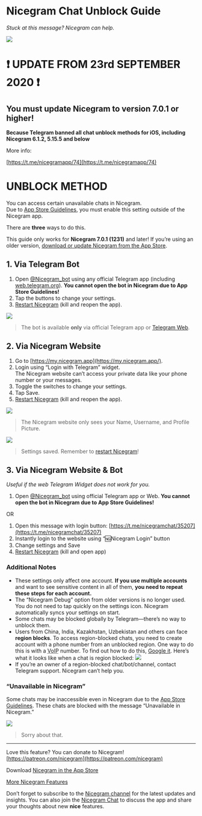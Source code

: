 # Nicegram Chat Unblock Guide
_Stuck at this message? Nicegram can help._

![](images/ChannelBlockedPornBubble.png)



# ❗️ UPDATE FROM 23rd SEPTEMBER 2020 ❗️
## You must update Nicegram to version 7.0.1 or higher!


**Because Telegram banned all chat unblock methods for iOS, including Nicegram 6.1.2, 5.15.5 and below**

More info:

[https://t.me/nicegramapp/74](https://t.me/nicegramapp/74)


# UNBLOCK METHOD

You can access certain unavailable chats in Nicegram.  
Due to [App Store Guidelines][app-store-guidelines], you must enable this setting outside of the Nicegram app.

There are **three** ways to do this.

This guide only works for **Nicegram 7.0.1 (1231)** and later! If you’re using an older version, [download or update Nicegram from the App Store][nicegram-app-store].


## 1. Via Telegram Bot

1.   Open [@Nicegram_bot](https://t.me/nicegram_bot) using any official Telegram app (including [web.telegram.org](https://web.telegram.org)). **You cannot open the bot in Nicegram due to App Store Guidelines!**
2.   Tap the buttons to change your settings.
3.   [Restart Nicegram][force-close] (kill and reopen the app).

![](images/UnlockBot.png)

> The bot is available **only** via official Telegram app or [Telegram Web](https://web.telegram.org).

## 2. Via Nicegram Website

1.   Go to [https://my.nicegram.app](https://my.nicegram.app/).
2.   Login using “Login with Telegram” widget.  
    The Nicegram website can’t access your private data like your phone number or your messages.
3.   Toggle the switches to change your settings.
4.   Tap Save.
5.   [Restart Nicegram][force-close] (kill and reopen the app).

![](images/LoginTelegramAuth.png)

> The Nicegram website only sees your Name, Username, and Profile Picture.


![](images/MyNicegramAppSettings.png)

> Settings saved. Remember to [restart Nicegram][force-close]!


## 3. Via Nicegram Website & Bot

_Useful if the web Telegram Widget does not work for you._

1.   Open [@Nicegram_bot](https://t.me/nicegram_bot) using official Telegram app or Web. **You cannot open the bot in Nicegram due to App Store Guidelines!**

<aside>OR</aside>

1.   Open this message with login button: [https://t.me/nicegramchat/35207](https://t.me/nicegramchat/35207)
2.   Instantly login to the website using “🆖Nicegram Login” button
3.   Change settings and Save
4.   [Restart Nicegram][force-close] (kill and open app)

### Additional Notes

* These settings only affect one account.  **If you use multiple accounts** and want to see sensitive content in all of them, **you need to repeat these steps for each account.**
* The “Nicegram Debug” option from older versions is no longer used. You do not need to tap quickly on the settings icon. Nicegram automatically syncs your settings on start.
* Some chats may be blocked globally by Telegram—there’s no way to unblock them.
* Users from China, India, Kazakhstan, Uzbekistan and others can face **region blocks**. To access region-blocked chats, you need to create account with a phone number from an unblocked region. One way to do this is with a <abbr title="Voice over Internet Protocol">VoIP</abbr> number. To find out how to do this, [Google it](https://www.google.com/search?q=voip+number+for+telegram). Here’s what it looks like when a chat is region blocked:
	![](images/ChannelBlockedPornMessage.png)
* If you’re an owner of a region-blocked chat/bot/channel, contact Telegram support. Nicegram can’t help you.  

### “Unavailable in Nicegram”

Some chats may be inaccessible even in Nicegram due to the [App Store Guidelines][app-store-guidelines]. These chats are blocked with the message “Unavailable in Nicegram.”


![](images/UnavailableInNicegram.png)

> Sorry about that.

<hr>

Love this feature? You can donate to Nicegram! [https://patreon.com/nicegram](https://patreon.com/nicegram)

Download [Nicegram in the App Store][nicegram-app-store]

[More Nicegram Features](/features)

Don’t forget to subscribe to the [Nicegram channel](https://t.me/nicegramapp) for the latest updates and insights. You can also join the [Nicegram Chat](https://t.me/nicegramchat) to discuss the app and share your thoughts about new **nice** features.

[app-store-guidelines]: https://developer.apple.com/app-store/review/guidelines/#user-generated-content
[nicegram-app-store]: https://itunes.apple.com/app/id1457369322
[force-close]: https://support.apple.com/en-us/HT201330
